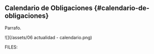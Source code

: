 ## Calendario de Obligaciones {#calendario-de-obligaciones}

Parrafo.

![](/assets/06 actualidad - calendario.png)

FILES: 



